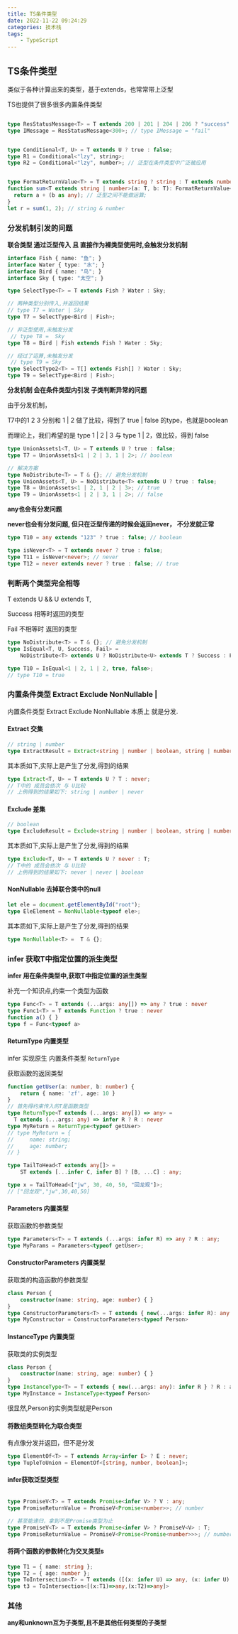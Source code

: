 ```yaml
---
title: TS条件类型
date: 2022-11-22 09:24:29
categories: 技术栈
tags: 
    - TypeScript
---
```



## TS条件类型

类似于各种计算出来的类型，基于extends，也常常带上泛型

TS也提供了很多很多内置条件类型

```ts

type ResStatusMessage<T> = T extends 200 | 201 | 204 | 206 ? "success" : "fail";
type IMessage = ResStatusMessage<300>; // type IMessage = "fail"


type Conditional<T, U> = T extends U ? true : false;
type R1 = Conditional<"lzy", string>;
type R2 = Conditional<"lzy", number>; // 泛型在条件类型中广泛被应用


type FormatReturnValue<T> = T extends string ? string : T extends number ? number : never;
function sum<T extends string | number>(a: T, b: T): FormatReturnValue<T> {
  return a + (b as any); // 泛型之间不能做运算;
}
let r = sum(1, 2); // string & number

```

### 分发机制引发的问题

__联合类型 通过泛型传入 且 直接作为裸类型使用时,会触发分发机制__

```ts
interface Fish { name: "鱼"; }
interface Water { type: "水"; }
interface Bird { name: "鸟"; }
interface Sky { type: "太空"; }

type SelectType<T> = T extends Fish ? Water : Sky;

// 两种类型分别传入,并返回结果
// type T7 = Water | Sky
type T7 = SelectType<Bird | Fish>;

// 非泛型使用,未触发分发
 // type T8 =  Sky
type T8 = Bird | Fish extends Fish ? Water : Sky;

// 经过了运算,未触发分发
 // type T9 = Sky
type SelectType2<T> = T[] extends Fish[] ? Water : Sky;
type T9 = SelectType<Bird | Fish>;
```

__分发机制 会在条件类型内引发 子类判断异常的问题__

由于分发机制，

T7中的1 2 3 分别和 1 | 2 做了比较，得到了 true | false 的type，也就是boolean

而理论上，我们希望的是 type 1 | 2 | 3 与 type 1 | 2，做比较，得到 false

```ts
type UnionAssets1<T, U> = T extends U ? true : false;
type T7 = UnionAssets1<1 | 2 | 3, 1 | 2>; // boolean

// 解决方案
type NoDistribute<T> = T & {}; // 避免分发机制
type UnionAssets<T, U> = NoDistribute<T> extends U ? true : false;
type T8 = UnionAssets<1 | 2, 1 | 2 | 3>; // true
type T9 = UnionAssets<1 | 2 | 3, 1 | 2>; // false

```

__any也会有分发问题__

__never也会有分发问题, 但只在泛型传递的时候会返回never， 不分发就正常__

```ts
type T10 = any extends "123" ? true : false; // boolean

type isNever<T> = T extends never ? true : false;
type T11 = isNever<never>; // never
type T12 = never extends never ? true : false; // true
```

### 判断两个类型完全相等

T extends U && U extends T,

Success 相等时返回的类型

Fail 不相等时 返回的类型

```ts
type NoDistribute<T> = T & {}; // 避免分发机制
type IsEqual<T, U, Success, Fail> = 
    NoDistribute<T> extends U ? NoDistribute<U> extends T ? Success : Fail : Fail;

type T10 = IsEqual<1 | 2, 1 | 2, true, false>;
// type T10 = true
```

### 内置条件类型 Extract Exclude NonNullable |

内置条件类型 Extract Exclude NonNullable 本质上 就是分发.

#### Extract 交集

```ts
// string | number
type ExtractResult = Extract<string | number | boolean, string | number>;
```

其本质如下,实际上是产生了分发,得到的结果

```ts
type Extract<T, U> = T extends U ? T : never;
// T中的 成员会依次 与 U比较
// 上例得到的结果如下: string | number | never
```

#### Exclude 差集

```ts
// boolean
type ExcludeResult = Exclude<string | number | boolean, string | number>;
```

其本质如下,实际上是产生了分发,得到的结果

```ts
type Exclude<T, U> = T extends U ? never : T;
// T中的 成员会依次 与 U比较
// 上例得到的结果如下: never | never | boolean
```

#### NonNullable 去掉联合类中的null

```ts
let ele = document.getElementById("root");
type EleElement = NonNullable<typeof ele>;
```

其本质如下,实际上是产生了分发,得到的结果

```ts
type NonNullable<T> =  T & {};
```

### infer 获取T中指定位置的派生类型

__infer 用在条件类型中,获取T中指定位置的派生类型__

补充一个知识点,约束一个类型为函数

```ts
type Func<T> = T extends (...args: any[]) => any ? true : never
type Func1<T> = T extends Function ? true : never
function a() { }
type f = Func<typeof a>
```

#### ReturnType 内置类型

infer 实现原生 内置条件类型 `ReturnType`

获取函数的返回类型

```ts
function getUser(a: number, b: number) {
    return { name: 'zf', age: 10 }
}
// 首先得约束传入的T是函数类型
type ReturnType<T extends (...args: any[]) => any> = 
  T extends (...args: any) => infer R ? R : never
type MyReturn = ReturnType<typeof getUser>
// type MyReturn = {
//     name: string;
//     age: number;
// }
```

```ts
type TailToHead<T extends any[]> =
    ST extends [...infer C, infer B] ? [B, ...C] : any;

type x = TailToHead<["jw", 30, 40, 50, "回龙观"]>;
// ["回龙观","jw",30,40,50]
```

#### Parameters 内置类型

获取函数的参数类型

```ts
type Parameters<T> = T extends (...args: infer R) => any ? R : any;
type MyParams = Parameters<typeof getUser>;
```

#### ConstructorParameters 内置类型

获取类的构造函数的参数类型

```ts
class Person {
    constructor(name: string, age: number) { }
}
type ConstructorParameters<T> = T extends { new(...args: infer R): any } ? R : never
type MyConstructor = ConstructorParameters<typeof Person>
```

#### InstanceType 内置类型

获取类的实例类型

```ts
class Person {
    constructor(name: string, age: number) { }
}
type InstanceType<T> = T extends { new(...args: any): infer R } ? R : any
type MyInstance = InstanceType<typeof Person>
```

很显然,Person的实例类型就是Person

#### 将数组类型转化为联合类型

有点像分发并返回，但不是分发

```ts
type ElementOf<T> = T extends Array<infer E> ? E : never;
type TupleToUnion = ElementOf<[string, number, boolean]>;
```

#### infer获取泛型类型

```ts

type PromiseV<T> = T extends Promise<infer V> ? V : any;
type PromiseReturnValue = PromiseV<Promise<number>>; // number

// 甚至能递归，拿到不是Promise类型为止
type PromiseV<T> = T extends Promise<infer V> ? PromiseV<V> : T;
type PromiseReturnValue = PromiseV<Promise<Promise<number>>>; // number
```

#### 将两个函数的参数转化为交叉类型s

```ts
type T1 = { name: string };
type T2 = { age: number };
type ToIntersection<T> = T extends ([(x: infer U) => any, (x: infer U) => any]) ? U : never;
type t3 = ToIntersection<[(x:T1)=>any,(x:T2)=>any]>
```

### 其他

__any和unknown互为子类型,且不是其他任何类型的子类型__

